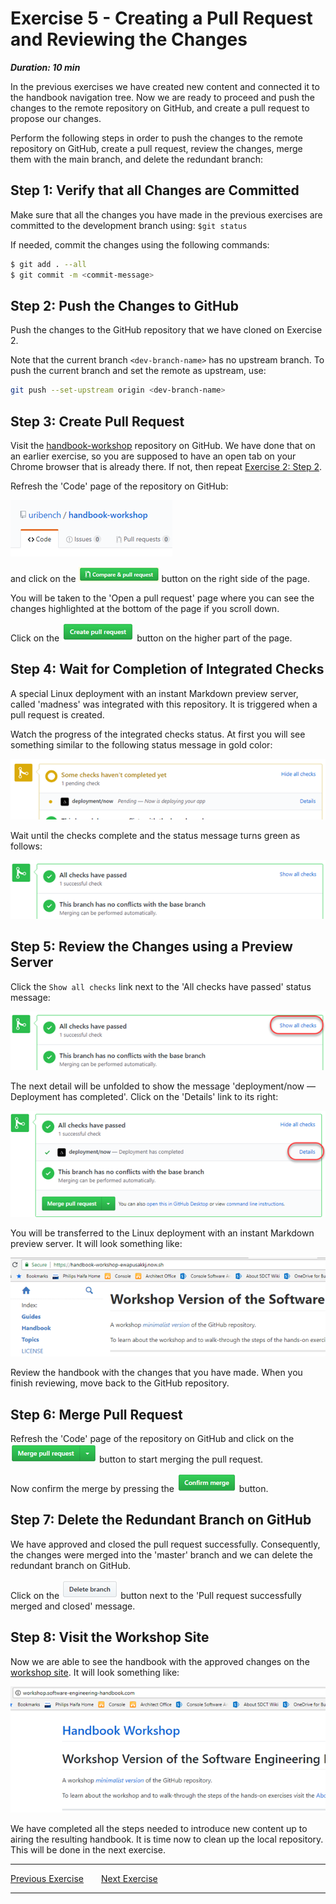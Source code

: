 # Exercise 5 - Creating a Pull Request and Reviewing the Changes

***Duration: 10 min***

In the previous exercises we have created new content and connected it to the handbook navigation 
tree. Now we are ready to proceed and push the changes to the remote repository on GitHub, and 
create a pull request to propose our changes.

Perform the following steps in order to push the changes to the remote repository on GitHub, 
create a pull request, review the changes, merge them with the main branch, and delete the redundant 
branch:


## Step 1: Verify that all Changes are Committed

Make sure that all the changes you have made in the previous exercises are committed to the 
development branch using: `$git status`

If needed, commit the changes using the following commands:

```bash
$ git add . --all
$ git commit -m <commit-message>
```

## Step 2: Push the Changes to GitHub

Push the changes to the GitHub repository that we have cloned on Exercise 2.

Note that the current branch `<dev-branch-name>` has no upstream branch.
To push the current branch and set the remote as upstream, use:

```bash
git push --set-upstream origin <dev-branch-name>
```

## Step 3: Create Pull Request

Visit the [handbook-workshop][1] repository on GitHub. We have done that on an earlier exercise, 
so you are supposed to have an open tab on your Chrome browser that is already there. If not, then 
repeat [Exercise 2: Step 2][2].

Refresh the 'Code' page of the repository on GitHub:

!['Code' page][3]

and click on the !['Compare & pull request' button][4] button on the right side of the page.

You will be taken to the 'Open a pull request' page where you can see the changes highlighted at the 
bottom of the page if you scroll down.

Click on the !['Create pull request' button][5] button on the higher part of the page.


## Step 4: Wait for Completion of Integrated Checks

A special Linux deployment with an instant Markdown preview server, called 'madness' was integrated 
with this repository. It is triggered when a pull request is created.

Watch the progress of the integrated checks status. At first you will see something similar to the 
following status message in gold color:

![Deployment/now pending status][6]

Wait until the checks complete and the status message turns green as follows:

![All checks have passed status][7]


## Step 5: Review the Changes using a Preview Server

Click the `Show all checks` link next to the 'All checks have passed' status message:

![Show all checks link][8]

The next detail will be unfolded to show the message 'deployment/now — Deployment has completed'.
Click on the 'Details' link to its right:

![Check details link][9]

You will be transferred to the Linux deployment with an instant Markdown preview server. It will
look something like:

![madness preview][10]

Review the handbook with the changes that you have made. When you finish reviewing, move back to the 
GitHub repository.


## Step 6: Merge Pull Request

Refresh the 'Code' page of the repository on GitHub and click on the 
![Merge pull request button][11] button to start merging the pull request.

Now confirm the merge by pressing the ![Confirm merge button][12] button.


## Step 7: Delete the Redundant Branch on GitHub

We have approved and closed the pull request successfully. Consequently, the changes were merged 
into the 'master' branch and we can delete the redundant branch on GitHub.

Click on the ![Delete branch button][13] button next to the 'Pull request successfully merged and 
closed' message.


## Step 8: Visit the Workshop Site

Now we are able to see the handbook with the approved changes on the [workshop site][14].
It will look something like:

![workshop site][15]


We have completed all the steps needed to introduce new content up to airing the resulting handbook. 
It is time now to clean up the local repository. This will be done in the next exercise.

---

[Previous Exercise](exercise_4)&ensp;&ensp;&ensp;&ensp;[Next Exercise](exercise_6)

---

[1]: https://github.com/uribench/handbook-workshop
[2]: /Guides/About/Exercise_2#step-2-visit-the-handbook-workshop-repository-on-github
[3]: /images/exercise-2/github-code-page.png
[4]: /images/exercise-5/github-compare-and-pull-request-button.png
[5]: /images/exercise-5/github-create-pull-request-button.png
[6]: /images/exercise-5/github-pending-check-deployment-now-status.png
[7]: /images/exercise-5/github-all-checks-have-passed-status.png
[8]: /images/exercise-5/github-show-all-checks-link.png
[9]: /images/exercise-5/github-check-details-link.png
[10]: /images/exercise-5/madness-handbook-workshop-preview.png
[11]: /images/exercise-5/github-merge-pull-request-button.png
[12]: /images/exercise-5/github-confirm-merge-button.png
[13]: /images/exercise-5/github-delete-branch-button.png
[14]: http://workshop.software-engineering-handbook.com/
[15]: /images/exercise-5/workshop-site.png